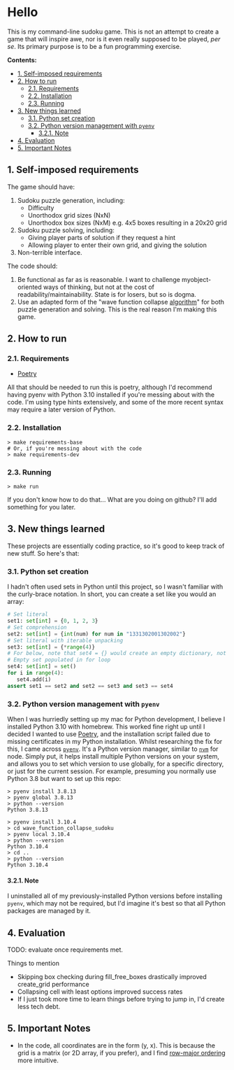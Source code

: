 # Hello

This is my command-line sudoku game. This is not an attempt to create a game
that will inspire awe, nor is it even really supposed to be played, _per se_.
Its primary purpose is to be a fun programming exercise.

**Contents:**

- [1. Self-imposed requirements](#1-self-imposed-requirements)
- [2. How to run](#2-how-to-run)
  - [2.1. Requirements](#21-requirements)
  - [2.2. Installation](#22-installation)
  - [2.3. Running](#23-running)
- [3. New things learned](#3-new-things-learned)
  - [3.1. Python set creation](#31-python-set-creation)
  - [3.2. Python version management with `pyenv`](#32-python-version-management-with-pyenv)
    - [3.2.1. Note](#321-note)
- [4. Evaluation](#4-evaluation)
- [5. Important Notes](#5-important-notes)

## 1. Self-imposed requirements

The game should have:

1. Sudoku puzzle generation, including:
   - Difficulty
   - Unorthodox grid sizes (NxN)
   - Unorthodox box sizes (NxM) e.g. 4x5 boxes resulting in a 20x20 grid
2. Sudoku puzzle solving, including:
   - Giving player parts of solution if they request a hint
   - Allowing player to enter their own grid, and giving the solution
3. Non-terrible interface.

The code should:

1. Be functional as far as is reasonable. I want to challenge myobject-oriented
   ways of thinking, but not at the cost of readability/maintainability. State
   is for losers, but so is dogma.
2. Use an adapted form of the "wave function collapse
   [algorithm](https://github.com/mxgmn/WaveFunctionCollapse)" for both puzzle
   generation and solving. This is the real reason I'm making this game.

## 2. How to run

### 2.1. Requirements

- [Poetry](https://python-poetry.org)

All that should be needed to run this is poetry, although I'd recommend having
pyenv with Python 3.10 installed if you're messing about with the code.  I'm
using type hints extensively, and some of the more recent syntax may require
a later version of Python.

### 2.2. Installation

```shell
> make requirements-base
# Or, if you're messing about with the code
> make requirements-dev
```

### 2.3. Running

```shell
> make run
```

If you don't know how to do that... What are you doing on github? I'll add
something for you later.

## 3. New things learned

These projects are essentially coding practice, so it's good to keep track of
new stuff. So here's that:

### 3.1. Python set creation

I hadn't often used sets in Python until this project, so I wasn't familiar
with the curly-brace notation. In short, you can create a set like you would an
array:

```python
# Set literal
set1: set[int] = {0, 1, 2, 3}
# Set comprehension
set2: set[int] = {int(num) for num in "1331302001302002"}
# Set literal with iterable unpacking
set3: set[int] = {*range(4)}
# For below, note that set4 = {} would create an empty dictionary, not set.
# Empty set populated in for loop
set4: set[int] = set()
for i in range(4):
   set4.add(i)
assert set1 == set2 and set2 == set3 and set3 == set4
```

### 3.2. Python version management with `pyenv`

When I was hurriedly setting up my mac for Python development, I believe I
installed Python 3.10 with homebrew. This worked fine right up until I decided
I wanted to use [Poetry](https://python-poetry.org), and the installation
script failed due to missing certificates in my Python installation.  Whilst
researching the fix for this, I came across
[`pyenv`](https://github.com/pyenv/pyenv). It's a Python version manager,
similar to [`nvm`](https://github.com/nvm-sh/nvm) for node. Simply put, it
helps install multiple Python versions on your system, and allows you to set
which version to use globally, for a specific directory, or just for the
current session. For example, presuming you normally use Python 3.8 but want to
set up this repo:

```shell
> pyenv install 3.8.13
> pyenv global 3.8.13
> python --version
Python 3.8.13

> pyenv install 3.10.4
> cd wave_function_collapse_sudoku
> pyenv local 3.10.4
> python --version
Python 3.10.4
> cd ..
> python --version
Python 3.10.4
```

#### 3.2.1. Note

I uninstalled all of my previously-installed Python versions before installing
`pyenv`, which may not be required, but I'd imagine it's best so that all
Python packages are managed by it.

## 4. Evaluation

TODO: evaluate once requirements met.

Things to mention

- Skipping box checking during fill_free_boxes drastically improved create_grid
  performance
- Collapsing cell with least options improved success rates
- If I just took more time to learn things before trying to jump in, I'd create
  less tech debt.

## 5. Important Notes

- In the code, all coordinates are in the form (y, x). This is because the grid
  is a matrix (or 2D array, if you prefer), and I find
  [row-major ordering](https://en.wikipedia.org/wiki/Row-_and_column-major_order)
  more intuitive.
